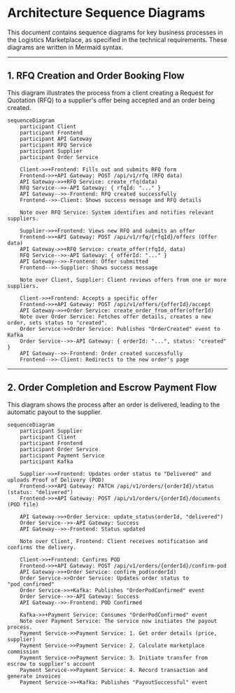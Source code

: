 # Architecture Sequence Diagrams

This document contains sequence diagrams for key business processes in the Logistics Marketplace, as specified in the technical requirements. These diagrams are written in Mermaid syntax.

---

## 1. RFQ Creation and Order Booking Flow

This diagram illustrates the process from a client creating a Request for Quotation (RFQ) to a supplier's offer being accepted and an order being created.

```mermaid
sequenceDiagram
    participant Client
    participant Frontend
    participant API Gateway
    participant RFQ Service
    participant Supplier
    participant Order Service

    Client->>+Frontend: Fills out and submits RFQ form
    Frontend->>+API Gateway: POST /api/v1/rfq (RFQ data)
    API Gateway->>+RFQ Service: create_rfq(data)
    RFQ Service-->>-API Gateway: { rfqId: "..." }
    API Gateway-->>-Frontend: RFQ created successfully
    Frontend-->>-Client: Shows success message and RFQ details

    Note over RFQ Service: System identifies and notifies relevant suppliers.

    Supplier->>+Frontend: Views new RFQ and submits an offer
    Frontend->>+API Gateway: POST /api/v1/rfq/{rfqId}/offers (Offer data)
    API Gateway->>+RFQ Service: create_offer(rfqId, data)
    RFQ Service-->>-API Gateway: { offerId: "..." }
    API Gateway-->>-Frontend: Offer submitted
    Frontend-->>-Supplier: Shows success message

    Note over Client, Supplier: Client reviews offers from one or more suppliers.

    Client->>+Frontend: Accepts a specific offer
    Frontend->>+API Gateway: POST /api/v1/offers/{offerId}/accept
    API Gateway->>+Order Service: create_order_from_offer(offerId)
    Note over Order Service: Fetches offer details, creates a new order, sets status to "created".
    Order Service->>Order Service: Publishes "OrderCreated" event to Kafka
    Order Service-->>-API Gateway: { orderId: "...", status: "created" }
    API Gateway-->>-Frontend: Order created successfully
    Frontend-->>-Client: Redirects to the new order's page
```

---

## 2. Order Completion and Escrow Payment Flow

This diagram shows the process after an order is delivered, leading to the automatic payout to the supplier.

```mermaid
sequenceDiagram
    participant Supplier
    participant Client
    participant Frontend
    participant Order Service
    participant Payment Service
    participant Kafka

    Supplier->>+Frontend: Updates order status to "Delivered" and uploads Proof of Delivery (POD)
    Frontend->>+API Gateway: PATCH /api/v1/orders/{orderId}/status (status: "delivered")
    Frontend->>+API Gateway: POST /api/v1/orders/{orderId}/documents (POD file)

    API Gateway->>+Order Service: update_status(orderId, "delivered")
    Order Service-->>-API Gateway: Success
    API Gateway-->>-Frontend: Status updated

    Note over Client, Frontend: Client receives notification and confirms the delivery.

    Client->>+Frontend: Confirms POD
    Frontend->>+API Gateway: POST /api/v1/orders/{orderId}/confirm-pod
    API Gateway->>+Order Service: confirm_pod(orderId)
    Order Service->>Order Service: Updates order status to "pod_confirmed"
    Order Service->>+Kafka: Publishes "OrderPodConfirmed" event
    Order Service-->>-API Gateway: Success
    API Gateway-->>-Frontend: POD Confirmed

    Kafka->>+Payment Service: Consumes "OrderPodConfirmed" event
    Note over Payment Service: The service now initiates the payout process.
    Payment Service->>Payment Service: 1. Get order details (price, supplier)
    Payment Service->>Payment Service: 2. Calculate marketplace commission
    Payment Service->>Payment Service: 3. Initiate transfer from escrow to supplier's account
    Payment Service->>Payment Service: 4. Record transaction and generate invoices
    Payment Service->>+Kafka: Publishes "PayoutSuccessful" event
```
